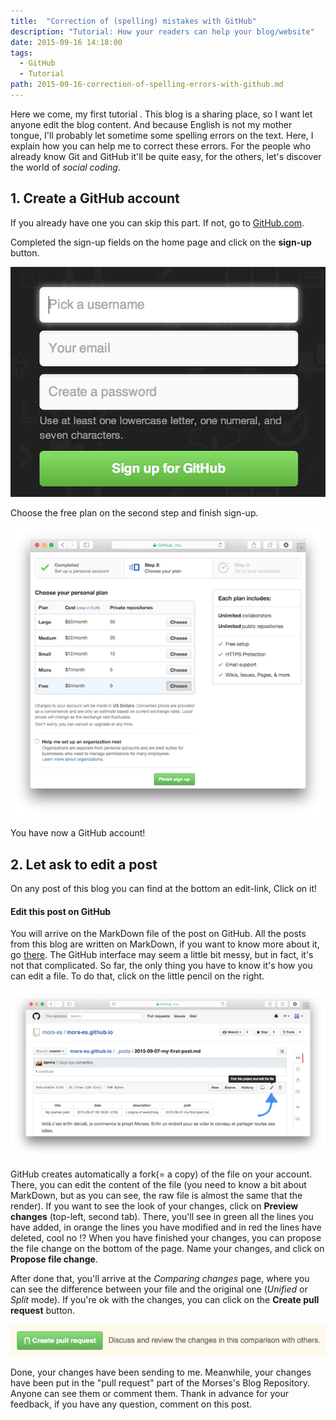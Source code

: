 ```yaml
---
title:  "Correction of (spelling) mistakes with GitHub"
description: "Tutorial: How your readers can help your blog/website"
date: 2015-09-16 14:18:00
tags:
  - GitHub
  - Tutorial
path: 2015-09-16-correction-of-spelling-errors-with-github.md
---
```


Here we come, my first tutorial <i class="fa fa-smile-o"></i>. This blog is a sharing place, so I want let anyone edit the blog content. And because English is not my mother tongue, I'll probably let sometime some spelling errors on the text. Here, I explain how you can help me to correct these errors. For the people who already know Git and GitHub it'll be quite easy, for the others, let's discover the world of *social coding*.

## 1. Create a GitHub account

If you already have one you can skip this part. If not, go to [GitHub.com](http://www.github.com).

Completed the sign-up fields on the home page and click on the **sign-up** button.

![github sign-up](/assets/images/posts/git-signup.png)

Choose the free plan on the second step and finish sign-up.

![github plans](/assets/images/posts/git-signup2.png)

You have now a GitHub account!

## 2. Let ask to edit a post

On any post of this blog you can find at the bottom an edit-link, Click on it!

<h4>Edit this post on GitHub <i class="fa fa-github"></i></h4>

You will arrive on the MarkDown file of the post on GitHub. All the posts from this blog are written on MarkDown, if you want to know more about it, go [there](https://guides.github.com/features/mastering-markdown/). The GitHub interface may seem a little bit messy, but in fact, it's not that complicated. So far, the only thing you have to know it's how you can edit a file. To do that, click on the little pencil on the right.

![blog on github](/assets/images/posts/blog-github.png)

GitHub creates automatically a fork(= a copy) of the file on your account. There, you can edit the content of the file (you need to know a bit about MarkDown, but as you can see, the raw file is almost the same that the render). If you want to see the look of your changes, click on **Preview changes** (top-left, second tab). There, you'll see in green all the lines you have added, in orange the lines you have modified and in red the lines have deleted, cool no !? When you have finished your changes, you can propose the file change on the bottom of the page. Name your changes, and click on **Propose file change**.

After done that, you'll arrive at the *Comparing changes* page, where you can see the difference between your file and the original one (*Unified* or *Split* mode). If you're ok with the changes, you can click on the **Create pull request** button.

![pull request](/assets/images/posts/pull-request.png)

Done, your changes have been sending to me. Meanwhile, your changes have been put in the "pull request" part of the Morses's Blog Repository. Anyone can see them or comment them. Thank in advance for your feedback, if you have any question, comment on this post.
